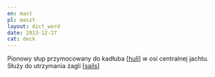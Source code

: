 ```yaml
---
en: mast
pl: maszt
layout: dict_word
date: 2013-12-27
cat: deck
---
```


Pionowy słup przymocowany do kadłuba [[hull](/dict/hull.html)] w osi centralnej jachtu. Służy do utrzymania żagli [[sails](/dict/sails.html)] 
